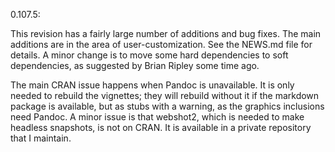 0.107.5:

This revision has a fairly large number of additions and
bug fixes.  The main additions are in the area of
user-customization.  See the NEWS.md file for details. 
A minor change is to move some hard dependencies to soft
dependencies, as suggested by Brian Ripley some time ago.

The main CRAN issue happens when Pandoc is unavailable.  It is
only needed to rebuild the vignettes; they will rebuild without
it if the markdown package is available, but as stubs with a
warning, as the graphics inclusions need Pandoc.
A minor issue is that webshot2, which is needed to make 
headless snapshots, is not on CRAN.  It is available in a 
private repository that I maintain.
